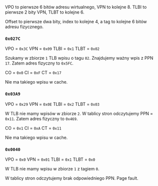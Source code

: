 VPO to pierwsze 6 bitów adresu wirtualnego, VPN to kolejne 8.
TLBI to pierwsze 2 bity VPN, TLBT to kolejne 6.

Offset to pierwsze dwa bity, index to kolejne 4, a tag to kolejne 6 bitów adresu fizycznego.

### `0x027C`

VPO = `0x3C`
VPN = `0x09`
TLBI = `0x1`
TLBT = `0x02`

Szukamy w zbiorze `1` TLB wpisu o tagu `02`.
Znajdujemy ważny wpis z PPN `17`.
Zatem adres fizyczny to `0x5FC`.

CO = `0x0`
CI = `0xF`
CT = `0x17`

Nie ma takiego wpisu w cache.

### `0x03A9`

VPO = `0x29`
VPN = `0x0E`
TLBI = `0x2`
TLBT = `0x03`

W TLB nie mamy wpisów w zbiorze `2`.
W tablicy stron odczytujemy PPN = `0x11`.
Zatem adres fizyczny to `0x469`.

CO = `0x1`
CI = `0xA`
CT = `0x11`

Nie ma takiego wpisu w cache.

### `0x0040`

VPO = `0x0`
VPN = `0x01`
TLBI = `0x1`
TLBT = `0x0`

W TLB nie mamy wpisu w zbiorze `1` z tagiem `0`.

W tablicy stron odczytujemy brak odpowiedniego PPN.
Page fault.

